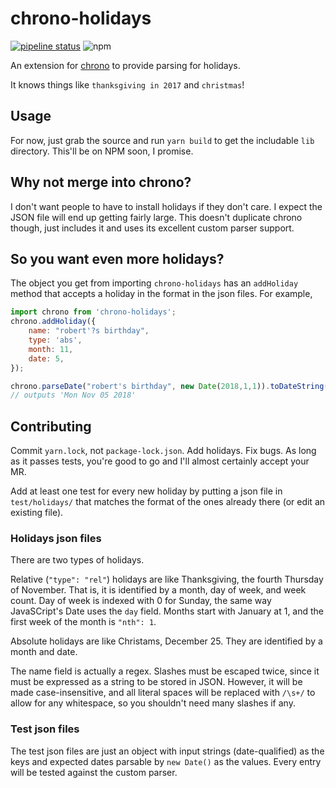 chrono-holidays
===
[![pipeline status](https://gitlab.com/rperce/chrono-holidays/badges/master/pipeline.svg)](https://gitlab.com/rperce/chrono-holidays/commits/master)
![npm](https://img.shields.io/npm/dt/chrono-holidays.svg)

An extension for [chrono](https://github.com/wanasit/chrono) to provide parsing for
holidays.

It knows things like `thanksgiving in 2017` and `christmas`!

## Usage
For now, just grab the source and run `yarn build` to get the includable `lib` directory.
This'll be on NPM soon, I promise.

## Why not merge into chrono?
I don't want people to have to install holidays if they don't care. I expect the JSON file
will end up getting fairly large. This doesn't duplicate chrono though, just includes it
and uses its excellent custom parser support.

## So you want even more holidays?
The object you get from importing `chrono-holidays` has an `addHoliday` method that
accepts a holiday in the format in the json files. For example,

```javascript
import chrono from 'chrono-holidays';
chrono.addHoliday({
    name: "robert'?s birthday",
    type: 'abs',
    month: 11,
    date: 5,
});

chrono.parseDate("robert's birthday", new Date(2018,1,1)).toDateString()
// outputs 'Mon Nov 05 2018'
```

## Contributing
Commit `yarn.lock`, not `package-lock.json`. Add holidays. Fix bugs. As long as it passes
tests, you're good to go and I'll almost certainly accept your MR.

Add at least one test for every new holiday by putting a json file in `test/holidays/`
that matches the format of the ones already there (or edit an existing file).

### Holidays json files
There are two types of holidays.

Relative (`"type": "rel"`) holidays are like Thanksgiving, the fourth Thursday of
November. That is, it is identified by a month, day of week, and week count. Day of week
is indexed with 0 for Sunday, the same way JavaSCript's Date uses the `day` field. Months
start with January at 1, and the first week of the month is `"nth": 1`.

Absolute holidays are like Christams, December 25. They are identified by a month and
date.

The name field is actually a regex. Slashes must be escaped twice, since it must be
expressed as a string to be stored in JSON. However, it will be made case-insensitive, and
all literal spaces will be replaced with `/\s+/` to allow for any whitespace, so you
shouldn't need many slashes if any.

### Test json files
The test json files are just an object with input strings (date-qualified) as the keys and
expected dates parsable by `new Date()` as the values. Every entry will be tested against
the custom parser.
